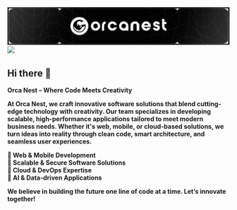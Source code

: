 <img src="https://github.com/orcanest/orcanest/blob/main/orkanest-company.png?raw=true"/>


<img src="https://media4.giphy.com/media/v1.Y2lkPTc5MGI3NjExbThybG4zYWVwYmdzMmt1cG41a2plNGp0MHZhNmNwNHUxbHRkemI5eSZlcD12MV9pbnRlcm5hbF9naWZfYnlfaWQmY3Q9cw/gchkePFkAEIfzgSvU5/giphy.gif"/>

## Hi there 👋

<b>Orca Nest – Where Code Meets Creativity<b/>

At Orca Nest, we craft innovative software solutions that blend cutting-edge technology with creativity. Our team specializes in developing scalable, high-performance applications tailored to meet modern business needs. Whether it's web, mobile, or cloud-based solutions, we turn ideas into reality through clean code, smart architecture, and seamless user experiences.
<br/>

🔹 Web & Mobile Development <br/>
🔹 Scalable & Secure Software Solutions <br/>
🔹 Cloud & DevOps Expertise <br/>
🔹 AI & Data-driven Applications <br/>

We believe in building the future one line of code at a time. Let’s innovate together!
